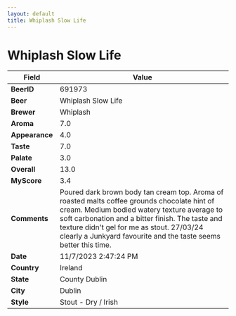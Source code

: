 ```yaml
---
layout: default
title: Whiplash Slow Life
---
```


# Whiplash Slow Life

| Field         | Value     |
|---------------|-----------|
| **BeerID** | 691973 |
| **Beer** | Whiplash Slow Life |
| **Brewer** | Whiplash |
| **Aroma** | 7.0 |
| **Appearance** | 4.0 |
| **Taste** | 7.0 |
| **Palate** | 3.0 |
| **Overall** | 13.0 |
| **MyScore** | 3.4 |
| **Comments** | Poured dark brown body tan cream top. Aroma of roasted malts coffee grounds chocolate hint of cream. Medium bodied watery texture average to soft carbonation and a bitter finish. The taste and texture didn't gel for me as stout. 27/03/24 clearly a Junkyard favourite and the taste seems better this time. |
| **Date** | 11/7/2023 2:47:24 PM |
| **Country** | Ireland |
| **State** | County Dublin |
| **City** | Dublin |
| **Style** | Stout - Dry / Irish |
